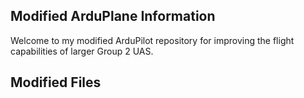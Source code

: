 ## Modified ArduPlane Information

Welcome to my modified ArduPilot repository for improving the flight capabilities of larger Group 2 UAS.

## Modified Files

